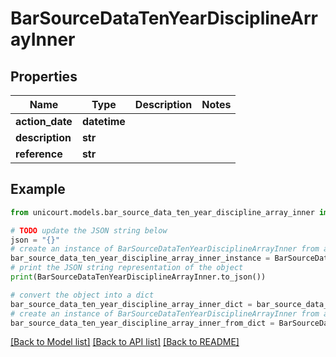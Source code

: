 # BarSourceDataTenYearDisciplineArrayInner


## Properties

Name | Type | Description | Notes
------------ | ------------- | ------------- | -------------
**action_date** | **datetime** |  | 
**description** | **str** |  | 
**reference** | **str** |  | 

## Example

```python
from unicourt.models.bar_source_data_ten_year_discipline_array_inner import BarSourceDataTenYearDisciplineArrayInner

# TODO update the JSON string below
json = "{}"
# create an instance of BarSourceDataTenYearDisciplineArrayInner from a JSON string
bar_source_data_ten_year_discipline_array_inner_instance = BarSourceDataTenYearDisciplineArrayInner.from_json(json)
# print the JSON string representation of the object
print(BarSourceDataTenYearDisciplineArrayInner.to_json())

# convert the object into a dict
bar_source_data_ten_year_discipline_array_inner_dict = bar_source_data_ten_year_discipline_array_inner_instance.to_dict()
# create an instance of BarSourceDataTenYearDisciplineArrayInner from a dict
bar_source_data_ten_year_discipline_array_inner_from_dict = BarSourceDataTenYearDisciplineArrayInner.from_dict(bar_source_data_ten_year_discipline_array_inner_dict)
```
[[Back to Model list]](../README.md#documentation-for-models) [[Back to API list]](../README.md#documentation-for-api-endpoints) [[Back to README]](../README.md)


